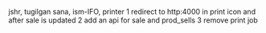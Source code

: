 jshr, tugilgan sana,  ism-IFO, printer
1 redirect to http:4000 in print icon and after sale is updated
2 add an api for sale and prod_sells
3 remove print job